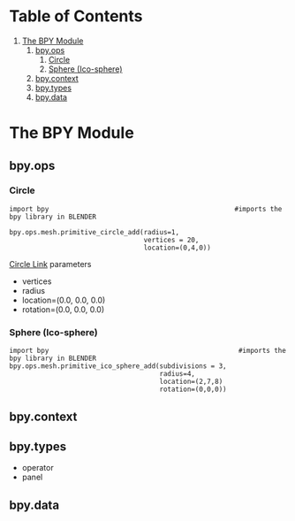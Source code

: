 
# Table of Contents

1.  [The BPY Module](#org8c18038)
    1.  [bpy.ops](#org5f48d04)
        1.  [Circle](#orge165520)
        2.  [Sphere (Ico-sphere)](#org666a089)
    2.  [bpy.context](#org3e022f1)
    3.  [bpy.types](#org20bb139)
    4.  [bpy.data](#org58bccad)



<a id="org8c18038"></a>

# The BPY Module


<a id="org5f48d04"></a>

## bpy.ops


<a id="orge165520"></a>

### Circle

    import bpy                                               #imports the bpy library in BLENDER
    
    bpy.ops.mesh.primitive_circle_add(radius=1,
                                      vertices = 20,
                                      location=(0,4,0))

[Circle Link](https://docs.blender.org/api/current/bpy.ops.mesh.html)
parameters

-   vertices
-   radius
-   location=(0.0, 0.0, 0.0)
-   rotation=(0.0, 0.0, 0.0)


<a id="org666a089"></a>

### Sphere (Ico-sphere)

    import bpy                                                #imports the bpy library in BLENDER
    bpy.ops.mesh.primitive_ico_sphere_add(subdivisions = 3,
                                          radius=4,
                                          location=(2,7,8)
                                          rotation=(0,0,0))


<a id="org3e022f1"></a>

## bpy.context


<a id="org20bb139"></a>

## bpy.types

-   operator
-   panel


<a id="org58bccad"></a>

## bpy.data

